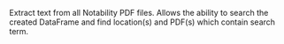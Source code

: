 Extract text from all Notability PDF files. Allows the ability to search the created DataFrame and find location(s) and PDF(s) which contain search term.
